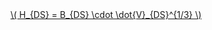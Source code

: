 <a href="/eco2_guide_center/1.%20ECO2%20Logic%20Guide/Hee1_Equation_List.html" class="equation-link" target="_blank" rel="noopener noreferrer">
  \( H_{DS} = B_{DS} \cdot \dot{V}_{DS}^{1/3} \) 
</a>
